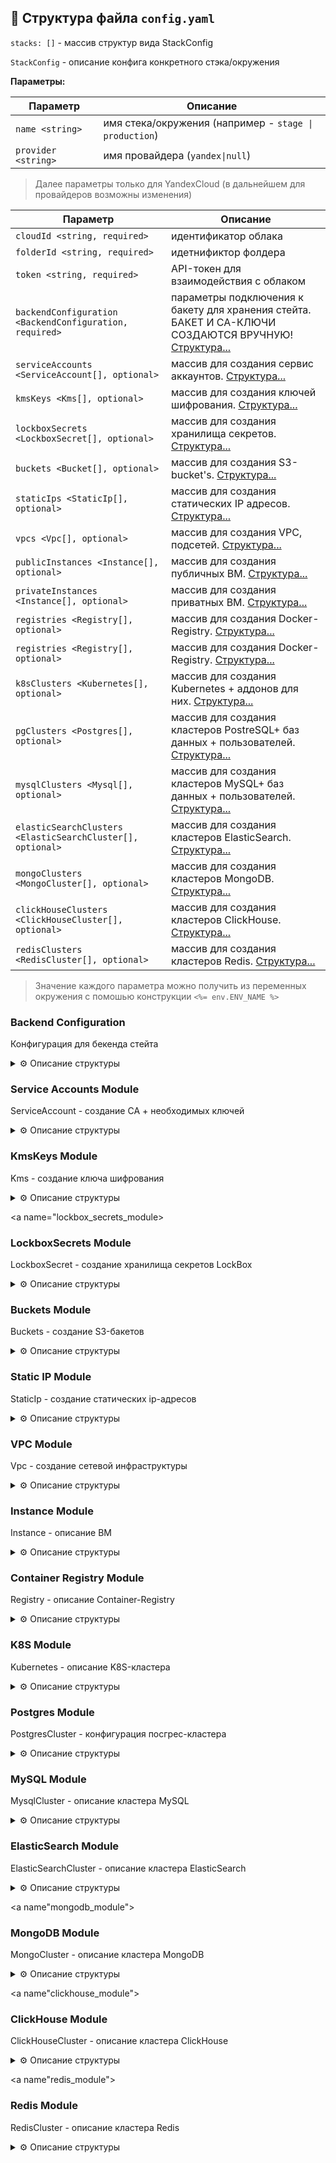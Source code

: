 
## 📝 Структура файла `config.yaml`

`stacks: []` - массив структур вида StackConfig

`StackConfig` - описание конфига конкретного стэка/окружения

**Параметры:**

| Параметр            | Описание                                               |
|---------------------|--------------------------------------------------------|
| `name <string>`     | имя стека/окружения (например - `stage \| production`) |
| `provider <string>` | имя провайдера (`yandex\|null`)                        |

> Далее параметры только для YandexCloud (в дальнейшем для провайдеров возможны изменения)


| Параметр                                                   | Описание                                                                                                                       |
|------------------------------------------------------------|--------------------------------------------------------------------------------------------------------------------------------|
| `cloudId <string, required>`                               | идентификатор облака                                                                                                           |
| `folderId <string, required>`                              | идетнификтор фолдера                                                                                                           |
| `token <string, required>`                                 | API-токен для взаимодействия с облаком                                                                                         |
| `backendConfiguration <BackendConfiguration, required>`    | параметры подключения к бакету для хранения стейта. БАКЕТ И СА-КЛЮЧИ СОЗДАЮТСЯ ВРУЧНУЮ! [Структура...](#backend_сonfiguration) |
| `serviceAccounts <ServiceAccount[], optional>`             | массив для создания сервис аккаунтов.  [Структура...](#service_accounts_module)                                                |
| `kmsKeys <Kms[], optional>`                                | массив для создания ключей шифрования.  [Структура...](#kms_keys_module)                                                       |
| `lockboxSecrets <LockboxSecret[], optional>`               | массив для создания хранилища секретов.  [Структура...](#lockbox_secrets_module)                                               |
| `buckets <Bucket[], optional>`                             | массив для создания S3-bucket's. [Структура...](#buckets_module)                                                               |
| `staticIps <StaticIp[], optional>`                         | массив для создания статических IP адресов. [Структура...](#static_ip_module)                                                  |
| `vpcs <Vpc[], optional>`                                   | массив для создания VPC, подсетей. [Структура...](#vpc_module)                                                                 |
| `publicInstances <Instance[], optional>`                   | массив для создания публичных ВМ. [Структура...](#instance_module)                                                             |
| `privateInstances <Instance[], optional>`                  | массив для создания приватных ВМ. [Структура...](#instance_module)                                                             |
| `registries <Registry[], optional>`                        | массив для создания Docker-Registry. [Структура...](#container_registry_module)                                                |
| `registries <Registry[], optional>`                        | массив для создания Docker-Registry. [Структура...](#container_registry_module)                                                |
| `k8sClusters <Kubernetes[], optional>`                     | массив для создания Kubernetes + аддонов для них. [Структура...](#k8s_module)                                                  |
| `pgClusters <Postgres[], optional>`                        | массив для создания кластеров PostreSQL+ баз данных + пользователей.  [Структура...](#postgres_module)                         |
| `mysqlClusters <Mysql[], optional>`                        | массив для создания кластеров MySQL+ баз данных + пользователей.  [Структура...](#mysql_module)                                |
| `elasticSearchClusters <ElasticSearchCluster[], optional>` | массив для создания кластеров ElasticSearch.  [Структура...](#elasticsearch_module)                                            |
| `mongoClusters <MongoCluster[], optional>`                 | массив для создания кластеров MongoDB.  [Структура...](#mongodb_module)                                                        |
| `clickHouseClusters <ClickHouseCluster[], optional>`       | массив для создания кластеров ClickHouse.  [Структура...](#clickhouse_module)                                                  |
| `redisClusters <RedisCluster[], optional>`                 | массив для создания кластеров Redis.  [Структура...](#redis_module)                                                            |

> Значение каждого параметра можно получить из переменных окружения с помошью конструкции `<%= env.ENV_NAME %>`

<a name="backend_сonfiguration"></a>
### Backend Configuration

Конфигурация для бекенда стейта

<details>
<summary> ⚙️ Описание структуры</summary>

| Параметр                       | Описание                                        |
|--------------------------------|-------------------------------------------------|
| `bucket <string, required>`    | имя бакета (СОЗДАЕТСЯ РУКАМИ❗)                  |
| `accessKey <string, required>` | аксесс кей для доступа в S3 (СОЗДАЕТСЯ РУКАМИ❗) |
| `secretKey <string, required>` | секрет кей для доступа в S3 (СОЗДАЕТСЯ РУКАМИ❗) |
</details>

<a name="service_accounts_module"></a>
### Service Accounts Module

ServiceAccount - создание СА + необходимых ключей

<details>
<summary> ⚙️ Описание структуры</summary>

| Параметр                                    | Описание                                   |
|---------------------------------------------|--------------------------------------------|
| `name <string, required>`                   | имя СА                                     |
| `description <string, required>`            | описание СА                                |
| `createStaticAccessKey <boolean, required>` | флаг для создания статичного ключа доступа |
| `createAccountKey <boolean, required>`      | флаг для создания аккаунт ключа            |
| `reateIamApiKey <boolean, required>`        | флаг для создания Iam-Api ключа            |
| `folderRoles <string[], required>`          | массив ролей в фолдере для СА              |
</details>

<a name="kms_keys_module"></a>
### KmsKeys Module

Kms - создание ключа шифрования

<details>
<summary> ⚙️ Описание структуры</summary>

| Параметр                                             | Описание                                                   |
|------------------------------------------------------|------------------------------------------------------------|
| `name <string, required>`                            | имя ключа                                                  |
| `description <string, required>`                     | описание                                                   |
| `sa <string[], required>`                            | массив имен сервис-аккаунтов связанных с ключем шифрования |
| `algorithm <string, optional, default = AES_256>`    | алгоритм шифрования                                        |
| `rotationPeriod <string, optional, default = 24h>`   | время ротации ключа                                        |
| `labels <map(string,string), optional, default {}>`  | map для лейблов                                            |

</details>

<a name="lockbox_secrets_module></a>
### LockboxSecrets Module

LockboxSecret - создание хранилища секретов LockBox

<details>
<summary> ⚙️ Описание структуры</summary>

| Параметр                                            | Описание                                        |
|-----------------------------------------------------|-------------------------------------------------|
| `name <string, required>`                           | имя ключа                                       |
| `kms <string, required>`                            | имя ключа шифрования                            |
| `sa <string, required>`                             | имя сервисного аккаунта для работы с хранилищем |
| `data <map(string,string), required>`               | содержимое секрета (возможна работа через ENV)  |
| `description <string, optional, default = null>`    | описание                                        |
| `labels <map(string,string), optional, default {}>` | map для лейблов                                 |

</details>

<a name="buckets_module"></a>
### Buckets Module

Buckets - создание S3-бакетов

<details>
<summary> ⚙️ Описание структуры</summary>

| Параметр                                  | Описание                         |
|-------------------------------------------|----------------------------------|
| `name <string, required>`                 | имя бакета                       |
| `acl <string, required>`                  | acl бакета                       |
| `defaultStorageClass <string, required>`  | стораж класс бакета              |
| `versioning <BucketVersioning, required>` | параметры версионирования бакета |

#### BucketVersioning 

| Параметр                      | Описание    |
|-------------------------------|-------------|
| `enabled <boolean, required>` | надо/ненадо |
</details>

<a name="static_ip_module"></a>
### Static IP Module

StaticIp - создание статических ip-адресов

<details>
<summary> ⚙️ Описание структуры</summary>

| Параметр                                            | Описание                 |
|-----------------------------------------------------|--------------------------|
| `name <string, required, unique>`                   | имя для адреса           |
| `zone <string, required>`                           | зона расположения адреса |
| `labels <map(string,string), optional, default {}>` | map для лейблов          |
</details>

<a name="vpc_module"></a>
### VPC Module

Vpc - создание сетевой инфраструктуры

<details>
<summary> ⚙️ Описание структуры</summary>

| Параметр                                                     | Описание                                              |
|--------------------------------------------------------------|-------------------------------------------------------|
| `name <string, required, unique>`                            | имя для сети                                          |
| `publicSubnets <Subnet[], required, if not needed - set []>` | массив публичных подсетей. [Структура...](#subnet_)   |
| `infraSubnets <Subnet[], required, if not needed - set []>`  | массив приватных подсетей. [Структура...](#subnet_)   |
| `addStaticRoute <StaticRoute[], optional, default []>`       | массив дополнительных правил в таблицу маршрутизации  |
| `natData <NatData, required>`                                | конфиги для нат-инстанса. [Структура...](#nat_data)   |
| `labels <map(string, string), optional, default {}>`         | лейблы для VPC                                        |

<a name="subnet_"></a>
#### Subnet - подсеть

| Параметр                                             | Описание                       |
|------------------------------------------------------|--------------------------------|
| `name <string, required, unique>`                    | имя подсети                    |
| `subnet <string, required>`                          | CIDR для подсети               |
| `zone <string, required>`                            | зона в которую залетит подсеть |
| `labels <map(string, string), optional, default {}>` | лейблы для подсети             |

#### StaticRoute - дополнительное правило маршрутизации

| Параметр                          | Описание            |
|-----------------------------------|---------------------|
| `destination <string, required>`  | destination-префикс |
| `next <string, required>`         | next-hop-address    |

<a name="nat_data"></a>
#### NatData - конфиг для Nat-Instance

| Параметр                           | Описание                                             |
|------------------------------------|------------------------------------------------------|
| `enabled <boolean, required>`      | создавать/несоздавать                                |
| `params <NatDataParams, optional>` | конфигурация nat-instance. [Структура...](#nat_conf) |

<a name="nat_conf"></a>
#### NatDataParams - конфиг Nat-Instance

| Параметр                                                                     | Описание                                                                                     |
|------------------------------------------------------------------------------|----------------------------------------------------------------------------------------------|
| `name <string, required, unique>`                                            | имя ВМ                                                                                       |
| `imageId <string, required>`                                                 | ид имаджа для ВМ                                                                             |
| `subnet <string, required>`                                                  | имя подсети, на которой будет расположена ВМ                                                 |
| `userData <string, optional, default = core/data/cloud_config/default.yaml>` | путь до файла с клауд-конфигом                                                               |
| `bootDiskSize <number, optional, default = 10>`                              | размер диска                                                                                 |
| `bootDiskType <string, optional, default = 'network-hdd'>`                   | тип диска                                                                                    |
| `platformId <string, optional, default = 'standard-v2'>`                     | платформа для развертывания ВМ                                                               |
| `cores <number, optional, default = 2>`                                      | количество ЦПУ                                                                               |
| `allowStoppingForUpdate <boolean, optional, default = false>`                | возможность остановки ВМ для обновления                                                      |
| `memory <number, optional, default = 2>`                                     | количество памяти                                                                            |
| `coreFraction <number, optional, default = 100>`                             | core-Fraction                                                                                |
| `staticIp <string, optional>`                                                | имя статического адреса, который будет предоставлен ВМ, если не указать - будет динамический |
| `labels <map(string, string), optional, default = {}>`                       | лейблы для ВМ с nat                                                                          |
</details>

<a name="instance_module"></a>
### Instance Module

Instance - описание ВМ
<details>
<summary> ⚙️ Описание структуры</summary>

| Параметр                                                                     | Описание                                                                                     |
|------------------------------------------------------------------------------|----------------------------------------------------------------------------------------------|
| `name <string, required, unique>`                                            | Имя виртуальной машины                                                                       |
| `imageId <string, required, unique>`                                         | ID образа для ВМ                                                                             |
| `network <string, required, unique>`                                         | Имя VPC в которой будет распологаться ВМ                                                     |
| `subnet <string, required, unique>`                                          | Имя подсети в которой будет распологаться ВМ                                                 |
| `isPublic <boolean, optional, default = false`                               | Флаг для публичного доступа к ВМ                                                             |
| `userData <string, optional, default = core/data/cloud_config/default.yaml>` | путь до файла с клауд-конфигом                                                               |
| `bootDiskSize <number, optional, default = 10>`                              | размер диска                                                                                 |
| `bootDiskType <string, optional, default = 'network-hdd'>`                   | тип диска                                                                                    |
| `resources <InstanceResources, optional>`                                    | описание ресурсов ВМ [Структура...](#instance_resources)                                     |
| `securityGroup <string, optional, default = ''>`                             | имя security-group, которая будет применена к ВМ                                             |
| `staticIp <string, optional>`                                                | имя статического адреса, который будет предоставлен ВМ, если не указать - будет динамический |
| `allowStoppingForUpdate <boolean, optional, default = false>`                | возможность остановки ВМ для обновления                                                      |
| `platformId <string, optional, default = 'standard-v2'>`                     | платформа для развертывания ВМ                                                               |
| `labels <map(string, string), optional, default = {}>`                       | лейблы для ВМ                                                                                |


<a name="instance_resources"></a>
####  Instance Resources

Ресурсы ВМ

| Параметр                                       | Описание       |
|------------------------------------------------|----------------|
| cores <number, optional, default = 2>          | Количество CPU |
| memory <number, optional, default = 2>         | Количество RAM |
| coreFraction <number, optional, default = 100> | CoreFraction   |

</details>

<a name="container_registry_module"></a>
### Container Registry Module

Registry - описание Container-Registry

<details>
<summary> ⚙️ Описание структуры</summary>

| Параметр                                              | Описание                                        |
|-------------------------------------------------------|-------------------------------------------------|
| `name <string, required, unique>`                     | имя для Registry                                |
| `labels <map(string,string), optional, default = {}>` | мапа для лейблов которые повешаются на Registry |
</details>

<a name="k8s_module"></a>
### K8S Module

Kubernetes - описание K8S-кластера

<details>
<summary> ⚙️ Описание структуры</summary>

| Параметр                                                                   | Описание                                                                                                                       |
|----------------------------------------------------------------------------|--------------------------------------------------------------------------------------------------------------------------------|
| `name <string, required, unique>`                                          | имя кластера                                                                                                                   |
| `network <string, required>`                                               | имя VPC на которой будет развернут кластер                                                                                     |
| `subnet <string, required>`                                                | имя подсети на которой будет развернут кластер                                                                                 |
| `clusterSa <string, required>`                                             | имя сервис-аккаунта для мастер-нод                                                                                             |
| `nodesSa <string, required>`                                               | имя сервис-аккаунта для рабочих узлов кластера                                                                                 |
| `workerGroups <KubernetesWorkerGroup[], required, if not needed - set []>` | массив описания групп рабочих узлов. [Структура...](#k8s_worker_group)                                                         |
| `addons <KubernetesAddons, required>`                                      | описание дополнительных компонентов для установки в кластер (ingress, cert-manager, kubeDashbord). [Структура...](#k8s_addons) |
| `isPublic <bollean, optiona, default true>`                                | публичный ли доступ к Api-мастера                                                                                              |
| `version <string, optional, default 1.23>`                                 | версия Kubernetes                                                                                                              |
| `additionalParams <KubernetesAdditionalParams, optional>`                  | дополнительная конфигурация кластера. [Структура...](#k8s_addidional_param)                                                    |
| `labels <map(string,string), optional, default = {}>`                      | лейблы для кластера                                                                                                            |

<a name="k8s_addidional_param"></a>
#### KubernetesAdditionalParams - дополнительная конфигурация кластера (нужно если ставим больше 1 кластера в сеть)

| Параметр           | Описание          |
|--------------------|-------------------|
| `clusterIpv4Range` | CIDR для подов    |
| `serviceIpv4Range` | CIDR для сервисов |

<a name="k8s_worker_group"></a>
#### KubernetesWorkerGroup - описание групп рабочих ущлов для кластера

| Параметр                                                   | Описание                                                                                 |
|------------------------------------------------------------|------------------------------------------------------------------------------------------|
| `name <string, required>`                                  | имя воркер-группы                                                                        |
| `instanceName <string, required>`                          | темплейт для имени конкретного инстанса                                                  |
| `scalePolicy <KubernetesWorkerGroupScalePolicy, optional>` | параметры для управлением количества нод и автоскейлом [Структура...](#k8s_scale_policy) |
| `platformId <string, optional, default standard-v2>`       | id платформы для инстансов                                                               |
| `version <string, optional, default 1.23>`                 | версия k8s на инстансах                                                                  |
| `preepmtible <boolean, optional, default false>`           | прерываемые ли ВМ                                                                        |
| `nodeLabels <map(string,string), optional, default {}>`    | набор лейблов для нод кластера                                                           |
| `nodeTaints <string[], optional, default[]>`               | массив теинтов на нодах для scheduling                                                   |
| `resources <KubernetesWorkerGroupResources, optional>`     | ресурсы для нод кластера [Структура](#k8s_worker_group_resources)                        |
| `nat <boolean, optional, default false>`                   | включать ли нат на нодах                                                                 |
| `autoUpgrade <boolean, optional, default false>`           | включать ли автоапгрейд                                                                  |
| `autoRepair <boolean, optional, default false>`            | включать ли авторепеир                                                                   |
| `labels <map(string,string), optional, default {}>`        | лейблы для группы узлов                                                                  |


<a name="k8s_scale_policy"></a>
#### KubernetesWorkerGroupScalePolicy - параметры для скалирования/размера

| Параметр                                           | Описание                        |
|----------------------------------------------------|---------------------------------|
| `autoScaleMode <boolean, optional, default false>` | включать ли автомасштабирование |
| `fixedScaleSize <number, optional, default 3>`     | размер пула для фиксед-скейла   |
| `autoScaleMin <number, optional, default 1>`       | мин размер для автоскейла       |
| `autoScaleMax <number, optional, default 3>`       | макс размер для автоскейла      |
| `autoScaleInitial <number, optional, default 1>`   | инит размер для автоскейла      |


<a name="k8s_worker_group_resources"></a>
#### KubernetesWorkerGroupResources - описание ресурсов для нод кластера

| Параметр                                           | Описание                 |
|----------------------------------------------------|--------------------------|
| `memory <number, optional, default 16>`            | объем памяти             |
| `cpu <number, optional, default 2>`                | количество ядер          |
| `diskSize <number, optional, default 30>`          | размер диска             |
| `diskType <string, optional, default network-hdd>` | тип диска                |



<a name="k8s_addons"></a>
#### KubernetesAddons - конфигурация доп компонентов для установки в кластер

| Параметр                                                | Описание                                                                                               |
|---------------------------------------------------------|--------------------------------------------------------------------------------------------------------|
| `ingress <KubernetesAddonsIngress, required>`           | описание установки ingress-nginx-контроллера. [Структура...](#k8s_addons_ingress)                      |
| `certManager <KubernetesAddonsCertManager, required>`   | описание установки cert-manager. [Структура...](#k8s_addons_cert)                                      |
| `dashboard <KubernetesAddonsDashboard, required>`       | описание установки kube-Dashbord. [Структура...](#k8s_addons_dash)                                     |
| `s3Storage <KubernetesS3Storage, required>`             | описание установки s3-storage-class в кластер. [Структура...](#k8s_addons_s3)                          |
| `lockboxOperator <KubernetesLockboxOperator, required>` | описание установки оператора для синхронизации секретов в кластер. [Структура...](#k8s_addons_lockbox) |
| `manifests <KubernetesAdditionalManifest, optional>`    | описание установки дополнительных манифестов в кластер. [Структура...](#k8s_addons_manifests)          |

<a name="k8s_addons_ingress"></a>
#### KubernetesAddonsIngress - конфигурация Nginx-ingress-контроллера

| Параметр                                                                 | Описание                                                                                            |
|--------------------------------------------------------------------------|-----------------------------------------------------------------------------------------------------|
| `enabled <boolean, required>`                                            | ставить/неставить                                                                                   |
| `chartVersion <string, optional, default 4.6.0>`                         | версия Helm-Chart                                                                                   |
| `values <string, optional, default core/data/values/ingress-nginx.yaml>` | путь до файла с значениями для Helm-Chart                                                           |
| `staticIp <string, optional, default ‘’>`                                | имя статического ip-адреса если надо повешать на балансер, если не указать - создастся динамический |
| `set <KubernetesHelmReleaseSet[], optional, default []>`                 | массив сетов для Helm-Chart. [Структура...](#k8s_helm)                                              |


<a name="k8s_addons_cert"></a>
#### KubernetesAddonsCertManager - конфигурация Cert-Manager

| Параметр                                                                        | Описание                                               |
|---------------------------------------------------------------------------------|--------------------------------------------------------|
| `enabled <boolean, required>`                                                   | ставить или нет                                        |
| `chartVersion <string, optional, default v1.11.0>`                              | версия Helm-Chart                                      |
| `values <string, optional, default core/data/values/cert-manager.yaml>`         | путь до файла с значениями для Helm-Chart              |
| `set <KubernetesHelmReleaseSet[], optional, default []>`                        | массив сетов для Helm-Chart. [Структура...](#k8s_helm) |
| `issuerData <string, optional, default core/data/manifests/clusterissuer.yaml>` | путь до файла с манифестом для cluster-isshuer         |

<a name="k8s_addons_dash"></a>
#### KubernetesAddonsDashboard - конфигурация для Kubernetes-Dashboard

| Параметр                                                             | Описание                                               |
|----------------------------------------------------------------------|--------------------------------------------------------|
| `enabled <boolean, required>`                                        | ставить или нет                                        |
| `chartVersion <string, optional, default 6.0.7>`                     | версия для Helm-Chart                                  |
| `values <string, optional, default core/data/values/dashboard.yaml>` | путь до файла с значением для Helm-Chart               |
| `set <KubernetesHelmReleaseSet[], optional, default []>`             | массив сетов для Helm-Chart. [Структура...](#k8s_helm) |
| `createAdmin <boolean, optional, default false>`                     | создавать ли пользователя + токен для доступа к борде  |

<a name="k8s_addons_lockbox"></a>
#### KubernetesLockboxOperator - конфигурация оператора для синхронизации секретов

| Параметр                                                           | Описание                                               |
|--------------------------------------------------------------------|--------------------------------------------------------|
| `enabled <boolean, required>`                                      | ставить или нет                                        |
| `secretStores <KubernetesLockboxClusterSecretStore[], optional>`   | создание массива хранилищ секретов в кластере          |
| `chartVersion <string, optional, default 0.9.1>`                   | версия Helm-Chart                                      |
| `values <string, optional, default core/data/values/lockbox.yaml>` | путь до файла с значениями для Helm-Chart              |
| `set <KubernetesHelmReleaseSet[], optional, default []>`           | массив сетов для Helm-Chart. [Структура...](#k8s_helm) |

#### KubernetesLockboxClusterSecretStore - массив хранилищ секретов
[Подробнее...](https://cloud.yandex.ru/docs/lockbox/tutorials/kubernetes-lockbox-secrets)

[Документация ClusterSecretStore...](https://external-secrets.io/v0.9.1/api/clustersecretstore/)

| Параметр                   | Описание                      |
|----------------------------|-------------------------------|
| `name <string, required>`  | имя хранилища внутри кластера |
| `sa <string, required>`    | имя связанного СА             |

<a name="k8s_helm"></a>
#### KubernetesHelmReleaseSet - сеты для Helm-Chart

| Параметр                   | Описание            |
|----------------------------|---------------------|
| `name <string, required>`  | имя переменной      |
| `value <string, required>` | значение переменной |


<a name="k8s_addons_manifests"></a>
#### KubernetesAdditionalManifest - дополнительные манифесты

| Параметр                  | Описание           |
|---------------------------|--------------------|
| `name <string, required>` | имя манифеста      |
| `path <string, required>` | путь до yaml-файла |
</details>


<a name="postgres_module"></a>
### Postgres Module

PostgresCluster - конфигурация посгрес-кластера

<details>
<summary> ⚙️ Описание структуры</summary>

| Параметр                                                         | Описание                                                                   |
|------------------------------------------------------------------|----------------------------------------------------------------------------|
| `name <string, required, unique>`                                | имя кластера                                                               |
| `network <string, required>`                                     | имя сети в которой будет развернут кластер                                 |
| `host <PostgresHost, required>`                                  | описание хоста кластера                                                    |
| `databases <PostgresDatabase[], required, if not needed set []>` | массив баз данных для создания в кластере                                  |
| `version <string, optional, default = 12>`                       | версия Postgres                                                            |
| `environment <string, optional. default = PRODUCTION>`           | имя окружения                                                              |
| `resources <PostgresClusterResources, optional>`                 | ресурсы для кластера                                                       |
| `access <PostgresAccessConfig, optional>`                        | предоставление дополнительных доступов к кластеру (для отдельных сервисов) |
| `addUsers <PostgresAddUser[], optiona, default = []>`            | массив дополнительных пользователей в кластере посгреса                    |
| `labels <map(string,string), optional, default {}>`              | лейблы для кластера                                                        |

#### PostgresHost - описание хоста кластера
| Параметр                                        | Описание                                                    |
|-------------------------------------------------|-------------------------------------------------------------|
| `subnet <string, required>`                     | имя подсети, на которой будет развернут хост кластера       |
| `isPublic <boolean, optional, default = false>` | флаг для предоставления публичного доступа к хосту кластера |

#### PostgresAccessConfig - предоставление дополнительных доступов к кластеру
| Параметр                                            | Описание                                 |
|-----------------------------------------------------|------------------------------------------|
| `dataLens <boolean, optional, default = false>`     | Предоставление доступов для DataLens     |
| `webSql <boolean, optional, default = false>`       | Предоставление доступов для WebSQL       |
| `dataTransfer <boolean, optional, default = false>` | Предоставление доступов для DataTransfer |
| `serverless <boolean, optional, default = false>`   | Предоставление доступов для Serverless   |




#### PostgresCLusterResources - описание ресурсов для кластера

| Параметр                                                  | Описание                                            |
|-----------------------------------------------------------|-----------------------------------------------------|
| `resourcePresetId <string, optional, default = s2.micro>` | имя пресета конфигурации для кластера (cpu, память) |
| `diskSize <number, optional, default = 10>`               | размер диска                                        |
| `diskTypeId <string, optional, default = network-hdd>`    | тип диска                                           |

#### PostgresDatabase - описание базы данных для создания внутри кластера

| Параметр                                       | Описание                                      |
|------------------------------------------------|-----------------------------------------------|
| `userName <string, required>`                  | имя owner для базы                            |
| `dbName <string, required>`                    | имя базы данных                               |
| `connLimit <number, optional, default 10>`     | лимит connections к базе                      |
| `userGrants <string[], optional, default []>`  | массив доп грантов которые будут выданы owner |
| `extenstions <string[], optional, default []>` | набор extenstions которые поставятся в базу   |


#### PostgresAddUser - дополнительные пользователи для кластера

| Параметр                                           | Описание                                                 |
|----------------------------------------------------|----------------------------------------------------------|
| `name <string, required>`                          | имя пользователя                                         |
| `connLimit <number, optional, default 10>`         | лимит connections                                        |
| `userGrants <string[], optional, default []>`      | массив грантов для пользователя                          |
| `databasesAccess <string[], optional, default []>` | массив имен БД к которым пользователь будет иметь доступ |
</details>

<a name="mysql_module"></a>
### MySQL Module

MysqlCluster - описание кластера MySQL

<details>
<summary> ⚙️ Описание структуры</summary>

| Параметр                                                 | Описание                                                                           |
|----------------------------------------------------------|------------------------------------------------------------------------------------|
| `name <string, required, unique>`                        | имя кластера                                                                       |
| `network <string, required>`                             | имя сети в которой будет развернут кластер                                         |
| `host <MysqlHost, required>`                             | описание хоста кластера                                                            |
| `databases <MysqlDatabases[], required>`                 | массив баз данных для создания в кластере                                          |
| `version <string, optional, default = '8.0'>`            | версия MySQL                                                                       |
| `environment <string, optional, default = 'PRODUCTION'>` | имя окружения                                                                      |
| `resources <MysqlClusterResources, optional>`            | описание ресурсов кластера                                                         |
| `access <MysqlAccess, optional>`                         | предоставление дополнительных доступов к кластеру (DataLens, DataTransfer, WebSQL) |
| `addUsers <MysqlAddUser, optional, default = []>`        | массив дополнительных пользователей в кластере                                     |
| `labels <map(string,string), optional, default {}>`      | лейблы для кластера                                                                |

#### MysqlHost - описание хоста кластера
| Параметр                                        | Описание                                                    |
|-------------------------------------------------|-------------------------------------------------------------|
| `subnet <string, required>`                     | имя подсети, на которой будет развернут хост кластера       |
| `isPublic <boolean, optional, default = false>` | флаг для предоставления публичного доступа к хосту кластера |

#### MysqlAccess - предоставление дополнительных доступов к кластеру
| Параметр                                            | Описание                                 |
|-----------------------------------------------------|------------------------------------------|
| `dataLens <boolean, optional, default = false>`     | Предоставление доступов для DataLens     |
| `webSql <boolean, optional, default = false>`       | Предоставление доступов для WebSQL       |
| `dataTransfer <boolean, optional, default = false>` | Предоставление доступов для DataTransfer |

#### MysqlClusterResources - описание ресурсов кластера

| Параметр                                                  | Описание                                            |
|-----------------------------------------------------------|-----------------------------------------------------|
| `resourcePresetId <string, optional, default = s2.micro>` | имя пресета конфигурации для кластера (cpu, память) |
| `diskSize <number, optional, default = 10>`               | размер диска                                        |
| `diskTypeId <string, optional, default = network-hdd>`    | тип диска                                           |

#### MysqlDatabase - описание базы данных для создания внутри кластера

| Параметр                                       | Описание                                      |
|------------------------------------------------|-----------------------------------------------|
| `userName <string, required>`                  | имя owner для базы                            |
| `dbName <string, required>`                    | имя базы данных                               |
| `connLimit <number, optional, default 10>`     | лимит connections к базе                      |


#### MysqlAddUser - дополнительные пользователи для кластера

| Параметр                                                   | Описание                        |
|------------------------------------------------------------|---------------------------------|
| `name <string, required>`                                  | имя пользователя                |
| `databasesAccess <MysqlAddUserDatabaseAccess[], required>` | описание доступов до баз данных |
| `connLimit <number, optional, default 10>`                 | лимит connections к базе        |

#### MysqlAddUserDatabaseAccess - конфигурация доступов пользователя до баз данных

| Параметр                     | Описание                                               |
|------------------------------|--------------------------------------------------------|
| `dbName <string, required>`  | имя базы данных                                        |
| `roles <string[], required>` | массив ролей для пользователя (ALL, Select, Update...) |

</details>

<a name="elasticsearch_module"></a>
### ElasticSearch Module

ElasticSearchCluster - описание кластера ElasticSearch

<details>
<summary> ⚙️ Описание структуры</summary>

| Параметр                                            | Описание                                                             |
|-----------------------------------------------------|----------------------------------------------------------------------|
| `name <string, required>`                           | имя кластера                                                         |
| `network <string, required>`                        | имя vpc, в которой будет запущен кластер                             |
| `subnet <string, required>`                         | имя подсети, на которой будет запущен кластер                        |
| `environment <string, required>`                    | имя окружения                                                        |
| `isPublic <boolean, optional, default = false>`     | предоставление публичного доступа к кластеру                         |
| `config <ElasticSearchCLusterConfig, optional>`     | конфигурация кластера [Структура...](#elastic_search_cluster_config) |
| `labels <map(string,string), optional, default {}>` | лейблы для кластера                                                  |


<a name="elastic_search_cluster_config"></a>
#### ElasticSearchCLusterConfig - параметры кластера

| Параметр                                              | Описание                                                                       |
|-------------------------------------------------------|--------------------------------------------------------------------------------|
| `dataNode <ElasticSearchClusterNodeConfig, optional>` | конфигурация ноды кластера [Структура...](#elastic_search_cluster_node_config) |
| `version <string, optional, default = 7.17>`          | версия ElasticSearch                                                           |
| `edition <string, optional, default = basic>`         | редакция ElasticSearch                                                         |
| `plugins <string[], optional, default = []>`          | массив плагинов                                                                |


<a name="elastic_search_cluster_node_config"></a>
#### ElasticSearchClusterNodeConfig - конфигурация ноды кластера

| Параметр                                                  | Описание     |
|-----------------------------------------------------------|--------------|
| `resources <ElasticSearchClusterNodeResources, optional>` | ресурсы ноды |

#### ElasticSearchClusterNodeResources

| Параметр                            | Описание                                        |
|-------------------------------------|-------------------------------------------------|
| `resourcePreset <string, required>` | имя пресета конфигурации для ноды (cpu, память) |
| `diskSize <number, required>`       | размер диска                                    |
| `diskType <string, required>`       | тип диска                                       |
</details>

<a name"mongodb_module"></a>
### MongoDB Module

MongoCluster - описание кластера MongoDB

<details>
<summary> ⚙️ Описание структуры</summary>

| Параметр                                                 | Описание                                                                   |
|----------------------------------------------------------|----------------------------------------------------------------------------|
| `name <string, required, unique>`                        | имя кластера                                                               |
| `network <string, required>`                             | имя сети в которой будет развернут кластер                                 |
| `host <MongoHost, required>`                             | описание хоста кластера                                                    |
| `databases <MongoDatabases[], required>`                 | массив баз данных для создания в кластере                                  |
| `version <string, optional, default = '6.0'>`            | версия MongoDB                                                             |
| `environment <string, optional, default = 'PRODUCTION'>` | имя окружения                                                              |
| `resources <MongoClusterResources, optional>`            | описание ресурсов кластера                                                 |
| `access <MongoAccess, optional>`                         | предоставление дополнительных доступов к кластеру (DataLens, DataTransfer) |
| `addUsers <MongoAddUser, optional, default = []>`        | массив дополнительных пользователей в кластере                             |
| `labels <map(string,string), optional, default {}>`      | лейблы для кластера                                                        |

#### MongoHost - описание хоста кластера
| Параметр                                        | Описание                                                    |
|-------------------------------------------------|-------------------------------------------------------------|
| `subnet <string, required>`                     | имя подсети, на которой будет развернут хост кластера       |
| `isPublic <boolean, optional, default = false>` | флаг для предоставления публичного доступа к хосту кластера |

#### MongoAccess - предоставление дополнительных доступов к кластеру
| Параметр                                            | Описание                                 |
|-----------------------------------------------------|------------------------------------------|
| `dataLens <boolean, optional, default = false>`     | Предоставление доступов для DataLens     |
| `dataTransfer <boolean, optional, default = false>` | Предоставление доступов для DataTransfer |

#### MongoClusterResources - описание ресурсов кластера

| Параметр                                                  | Описание                                            |
|-----------------------------------------------------------|-----------------------------------------------------|
| `resourcePresetId <string, optional, default = s2.micro>` | имя пресета конфигурации для кластера (cpu, память) |
| `diskSize <number, optional, default = 10>`               | размер диска                                        |
| `diskTypeId <string, optional, default = network-hdd>`    | тип диска                                           |

#### MongoDatabase - описание базы данных для создания внутри кластера

| Параметр                                       | Описание                                      |
|------------------------------------------------|-----------------------------------------------|
| `userName <string, required>`                  | имя owner для базы                            |
| `dbName <string, required>`                    | имя базы данных                               |

#### MongoAddUser - дополнительные пользователи для кластера

| Параметр                                          | Описание                        |
|---------------------------------------------------|---------------------------------|
| `userName <string, required>`                     | имя пользователя                |
| `permissions <MongoUserPermission[], required>`   | описание доступов до баз данных |

#### MongoUserPermission - конфигурация доступов пользователя до баз данных

| Параметр                                              | Описание                                |
|-------------------------------------------------------|-----------------------------------------|
| `dbName <string, required>`                           | имя базы данных                         |
| `roles <string[], optional, default = ['readWrite']>` | массив ролей пользователя в базе данных |
</details>

<a name"clickhouse_module"></a>
### ClickHouse Module

ClickHouseCluster - описание кластера ClickHouse

<details>
<summary> ⚙️ Описание структуры</summary>

| Параметр                                                 | Описание                                                                              |
|----------------------------------------------------------|---------------------------------------------------------------------------------------|
| `name <string, required, unique>`                        | имя кластера                                                                          |
| `network <string, required>`                             | имя сети в которой будет развернут кластер                                            |
| `host <ClickHouseHost, required>`                        | описание хоста кластера                                                               |
| `databases <ClickHouseDatabase[], required>`             | массив баз данных для создания в кластере                                             |
| `version <string, optional, default = '23.3'>`           | версия ClickHouse                                                                     |
| `environment <string, optional, default = 'PRODUCTION'>` | имя окружения                                                                         |
| `resources <ClickHouseResources, optional>`              | описание ресурсов кластера                                                            |
| `access <ClickHouseAccess, optional>`                    | предоставление дополнительных доступов к кластеру (DataLens, DataTransfer, webSql...) |
| `addUsers <ClickHouseAddUser, optional, default = []>`   | массив дополнительных пользователей в кластере                                        |
| `labels <map(string,string), optional, default {}>`      | лейблы для кластера                                                                   |

#### ClickHouseHost - описание хоста кластера
| Параметр                                        | Описание                                                    |
|-------------------------------------------------|-------------------------------------------------------------|
| `subnet <string, required>`                     | имя подсети, на которой будет развернут хост кластера       |
| `isPublic <boolean, optional, default = false>` | флаг для предоставления публичного доступа к хосту кластера |

#### ClickHouseAccess - предоставление дополнительных доступов к кластеру
| Параметр                                               | Описание                                  |
|--------------------------------------------------------|-------------------------------------------|
| `dataLens <boolean, optional, default = false>`        | Предоставление доступов для DataLens      |
| `dataTransfer <boolean, optional, default = false>`    | Предоставление доступов для DataTransfer  |
| `webSql <boolean, optional, default = false>`          | Предоставление доступов для WebSQL        |
| `metrika <boolean, optional, default = false>`         | Предоставление доступов для YandexMetrika |
| `yandexQuery <boolean, optional, default = false>`     | Предоставление доступов для YandexQuery   |
| `serverless <boolean, optional, default = false>`      | Предоставление доступов для Serverless    |

#### ClickHouseResources - описание ресурсов кластера

| Параметр                                                  | Описание                                            |
|-----------------------------------------------------------|-----------------------------------------------------|
| `resourcePresetId <string, optional, default = s3-c2-m8>` | имя пресета конфигурации для кластера (cpu, память) |
| `diskSize <number, optional, default = 10>`               | размер диска                                        |
| `diskTypeId <string, optional, default = network-ssd>`    | тип диска                                           |

#### ClickHouseDatabase - описание базы данных для создания внутри кластера

| Параметр                                       | Описание                                      |
|------------------------------------------------|-----------------------------------------------|
| `userName <string, required>`                  | имя owner для базы                            |
| `dbName <string, required>`                    | имя базы данных                               |

#### ClickHouseAddUser - дополнительные пользователи для кластера

| Параметр                         | Описание                                  |
|----------------------------------|-------------------------------------------|
| `userName <string, required>`    | имя пользователя                          |
| `databases <string[], required>` | массив имен БД для предоставления доступа |

</details>

<a name"redis_module"></a>
### Redis Module

RedisCluster - описание кластера Redis

<details>
<summary> ⚙️ Описание структуры</summary>

| Параметр                                                 | Описание                                   |
|----------------------------------------------------------|--------------------------------------------|
| `name <string, required, unique>`                        | имя кластера                               |
| `network <string, required>`                             | имя сети в которой будет развернут кластер |
| `host <RedisHost, required>`                             | описание хоста кластера                    |
| `version <string, optional, default = '7.0'>`            | версия Redis                               |
| `environment <string, optional, default = 'PRODUCTION'>` | имя окружения                              |
| `resources <RedisClusterResources, optional>`            | описание ресурсов кластера                 |
| `databases <number, optional, default = 1>`              | количество баз данных в кластере           |
| `persistence <string OFF\|ON, optional, default = ON>`   | persistence режим                          |
| `tlsEnabled <boolean, optional, default = false>`        | поддержка TLS                              |
| `labels <map(string,string), optional, default {}>`      | лейблы для кластера                        |

#### RedisHost - описание хоста кластера
| Параметр                                        | Описание                                                    |
|-------------------------------------------------|-------------------------------------------------------------|
| `subnet <string, required>`                     | имя подсети, на которой будет развернут хост кластера       |
| `isPublic <boolean, optional, default = false>` | флаг для предоставления публичного доступа к хосту кластера |


#### RedisClusterResources - описание ресурсов кластера

| Параметр                                                   | Описание                                            |
|------------------------------------------------------------|-----------------------------------------------------|
| `resourcePresetId <string, optional, default = hm3-c2-m8>` | имя пресета конфигурации для кластера (cpu, память) |
| `diskSize <number, optional, default = 16>`                | размер диска                                        |
| `diskTypeId <string, optional, default = network-ssd>`     | тип диска                                           |

</details>
